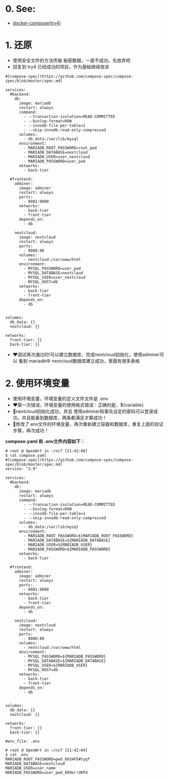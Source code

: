 
# 0. See:
- [docker-compose(try4)](https://github.com/AaG7xNnrgbzeyqc5woPS/OpenWrt/blob/master/docker-compose(try5).md)

# 1. 还原
 - 使用安全文件的方法传输 秘密数据，一直不成功。先放弃吧
 - 回复到 try4 已经成功的项目，作为基础继续改进

```
#[compose-spec](https://github.com/compose-spec/compose-spec/blob/master/spec.md)

services:
  #backend:
    db:
      image: mariadb
      restart: always
      command: 
        - --transaction-isolation=READ-COMMITTED 
        - --binlog-format=ROW 
        - --innodb-file-per-table=1
        - --skip-innodb-read-only-compressed
      volumes:
        - db_data:/var/lib/mysql     
      environment:
        - MARIADB_ROOT_PASSWORD=root_pwd
        - MARIADB_DATABASE=nextcloud
        - MARIADB_USER=user_nextcloud
        - MARIADB_PASSWORD=user_pwd
      networks:
        - back-tier

  #frontend:
    adminer:
      image: adminer
      restart: always
      ports:
        - 8081:8080
      networks:
        - back-tier
        - front-tier
      depends_on: 
        - db
      
    nextcloud:
      image: nextcloud
      restart: always
      ports:
        - 8080:80
      volumes:
        - nextcloud:/var/www/html
      environment:
        - MYSQL_PASSWORD=user_pwd
        - MYSQL_DATABASE=nextcloud
        - MYSQL_USER=user_nextcloud
        - MYSQL_HOST=db   
      networks:
        - back-tier
        - front-tier
      depends_on:
        - db
  
  
volumes:
  db_data: {}
  nextcloud: {}

networks:
  front-tier: {}
  back-tier: {}

```
- ❤️调试再次通过的!可以建立数据库，完成nextcloud初始化，使用adminer可以 看到 mariadb中 nextcloud数据库建立成功，里面有很多表格


# 2. 使用环境变量
  - 使用环境变量，环境变量的定义文件文件是 .env
  - ❤️第一次错误，环境变量的使用格式错误：正确的是，${variable}
  - 🖤nextcloud初始化成功，并且 使用adminer和事先设定的密码可以登录成功，并且能看到数据库，两条都满足才算成功！
  - 💙修改了.env文件的环境变量，再次重新建立容器和数据库，重复上面的验证步骤，再次成功！

**compose.yaml 和 .env文件内容如下：**
```
# root @ OpenWrt in ~/nc7 [21:42:00] 
$ cat compose.yaml 
#[compose-spec](https://github.com/compose-spec/compose-spec/blob/master/spec.md)
version: "3.9"

services:
  #backend:
    db:
      image: mariadb
      restart: always
      command: 
        - --transaction-isolation=READ-COMMITTED 
        - --binlog-format=ROW 
        - --innodb-file-per-table=1
        - --skip-innodb-read-only-compressed
      volumes:
        - db_data:/var/lib/mysql     
      environment:
        - MARIADB_ROOT_PASSWORD=${MARIADB_ROOT_PASSWORD}
        - MARIADB_DATABASE=${MARIADB_DATABASE}
        - MARIADB_USER=${MARIADB_USER}
        - MARIADB_PASSWORD=${MARIADB_PASSWORD}
      networks:
        - back-tier

  #frontend:
    adminer:
      image: adminer
      restart: always
      ports:
        - 8081:8080
      networks:
        - back-tier
        - front-tier
      depends_on: 
        - db
      
    nextcloud:
      image: nextcloud
      restart: always
      ports:
        - 8080:80
      volumes:
        - nextcloud:/var/www/html
      environment:
        - MYSQL_PASSWORD=${MARIADB_PASSWORD}
        - MYSQL_DATABASE=${MARIADB_DATABASE}
        - MYSQL_USER=${MARIADB_USER}
        - MYSQL_HOST=db   
      networks:
        - back-tier
        - front-tier
      depends_on:
        - db
  
  
volumes:
  db_data: {}
  nextcloud: {}

networks:
  front-tier: {}
  back-tier: {}

#env_file: .env

# root @ OpenWrt in ~/nc7 [21:42:04] 
$ cat .env        
MARIADB_ROOT_PASSWORD=pwd_8934FE#tygf
MARIADB_DATABASE=nextcloud
MARIADB_USER=user_name
MARIADB_PASSWORD=user_pwd_899er!dKPd

```
  
  

